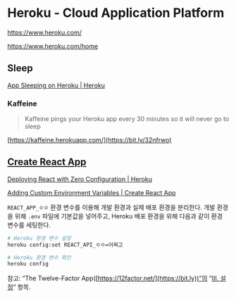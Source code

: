 # Heroku - Cloud Application Platform

<https://www.heroku.com/>

<https://www.heroku.com/home>

## Sleep

[App Sleeping on Heroku | Heroku](https://bit.ly/3tQJkAs)

### Kaffeine

> Kaffeine pings your Heroku app every 30 minutes so it will never go to sleep

[https://kaffeine.herokuapp.com/](https://bit.ly/32nfrwo)

## [Create React App](https://github.com/ahastudio/til/blob/main/react/create-react-app.md)

[Deploying React with Zero Configuration | Heroku](https://bit.ly/3rH4gY7)

[Adding Custom Environment Variables | Create React App](https://bit.ly/3KDtBuS)

`REACT_APP_ㅇㅇ` 환경 변수를 이용해 개발 환경과 실제 배포 환경을 분리한다.
개발 환경을 위해 `.env` 파일에 기본값을 넣어주고,
Heroku 배포 환경을 위해 다음과 같이 환경 변수를 세팅한다.

```bash
# Heroku 환경 변수 설정
heroku config:set REACT_API_ㅇㅇ=어쩌고

# Heroku 환경 변수 확인
heroku config
```

참고:
“The Twelve-Factor App([https://12factor.net/](https://bit.ly))”의
“[III. 설정](https://bit.ly/3rDZhHz)” 항목.
